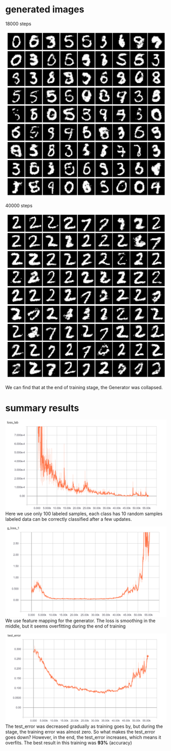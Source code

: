 # generated images
18000 steps

![18000.png](tmp/18000.png)

40000 steps

![40000.png](tmp/40000.png)

We can find that at the end of training stage, the Generator was collapsed.

# summary results
![lab_loss](tmp/lab_loss.png)
Here we use only 100 labeled samples, each class has 10 random samples
labeled data can be correctly classified after a few updates.

![g_loss](tmp/g_loss.png)
We use feature mapping for the generator. 
The loss is smoothing in the middle, but it seems overfitting during the end of training


![test_error](tmp/test_error.png)
The test_error was decreased gradually as training goes by, but during the stage, the training error was almost zero.
So what makes the test_error goes down?
However, in the end, the test_error increases, which means it overfits.
The best result in this training was **93%** (accuracy)
